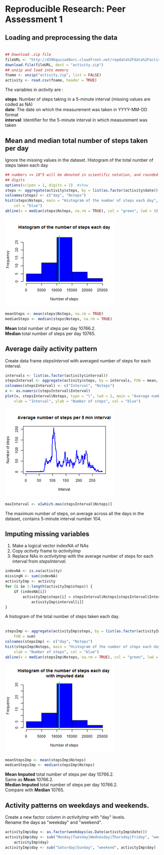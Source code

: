 Reproducible Research: Peer Assessment 1
========================================================
## Loading and preprocessing the data


```r

## Download .zip file
fileURL <- "http://d396qusza40orc.cloudfront.net/repdata%2Fdata%2Factivity.zip"
download.file(fileURL, dest = "activity.zip")
## unzip and load into memory
fname <- unzip("activity.zip", list = FALSE)
activity <- read.csv(fname, header = TRUE)
```

The variables in *activity* are :

**steps**: Number of steps taking in a 5-minute interval (missing values are coded as NA)  
**date**: The date on which the measurement was taken in YYYY-MM-DD format  
**interval**: Identifier for the 5-minute interval in which measurement was taken

## Mean and median total number of steps taken per day

Ignore the missing values in the dataset.
Histogram of the total number of steps taken each day

```r
## numbers >= 10^5 will be denoted in scientific notation, and rounded to 2
## digits
options(scipen = 1, digits = 1)  #show 
steps <- aggregate(activity$steps, by = list(as.factor(activity$date)), FUN = sum)
colnames(steps) <- c("day", "Nsteps")
hist(steps$Nsteps, main = "Histogram of the number of steps each day", xlab = "Number of steps", 
    col = "blue")
abline(v = median(steps$Nsteps, na.rm = TRUE), col = "green", lwd = 3)
```

![plot of chunk histogram_Nsteps](figure/histogram_Nsteps.png) 

```r
meanSteps <- mean(steps$Nsteps, na.rm = TRUE)
medianSteps <- median(steps$Nsteps, na.rm = TRUE)
```

**Mean** total number of steps per day 10766.2.  
**Median** total number of steps per day 10765.  

## Average daily activity pattern

Create data frame *stepsInterval* with averaged number of steps for each interval.  


```r
intervals <- list(as.factor(activity$interval))
stepsInterval <- aggregate(activity$steps, by = intervals, FUN = mean, na.rm = TRUE)
colnames(stepsInterval) <- c("Interval", "Nsteps")
x <- as.numeric(stepsInterval$Interval)
plot(x, stepsInterval$Nsteps, type = "l", lwd = 2, main = "Average number of steps per 5 min interval", 
    xlab = "Interval", ylab = "Number of steps", col = "blue")
```

![plot of chunk daily_activity](figure/daily_activity.png) 

```r
maxInterval <- x[which.max(stepsInterval$Nsteps)]
```


The maximum number of steps, on average across all the days in the dataset, contains 5-minute interval number 104.

## Imputing missing variables

1. Make a logical vector indexNA of NAs
2. Copy *activity* frame to *activityImp*
3. Replace NAs in *activityImp* with the average number of steps for each interval from *stepsInterval*.


```r
indexNA <- is.na(activity)
missingN <- sum(indexNA)
activityImp <- activity
for (i in 1:length(activityImp$steps)) {
    if (indexNA[i]) 
        activityImp$steps[i] = stepsInterval$Nsteps[stepsInterval$Interval == 
            activityImp$interval[i]]
}
```

A histogram of the total number of steps taken each day.

```r

stepsImp <- aggregate(activityImp$steps, by = list(as.factor(activityImp$date)), 
    FUN = sum)
colnames(stepsImp) <- c("day", "Nsteps")
hist(stepsImp$Nsteps, main = "Histogram of the number of steps each day \n with imputed data", 
    xlab = "Number of steps", col = "blue")
abline(v = median(stepsImp$Nsteps, na.rm = TRUE), col = "green", lwd = 3)
```

![plot of chunk histogram_Nsteps_Imputed](figure/histogram_Nsteps_Imputed.png) 

```r
meanStepsImp <- mean(stepsImp$Nsteps)
medianStepsImp <- median(stepsImp$Nsteps)
```

**Mean Imputed** total number of steps per day 10766.2.  
Same as **Mean** 10766.2.  
**Median Imputed** total number of steps per day 10766.2.  
Compare with **Median** 10765.

## Activity patterns on weekdays and weekends.

Create a new factor column in *activityImp* with "day" levels.  
Rename the days as "weekday" and "weekend".

```r
activityImp$day <- as.factor(weekdays(as.Date(activityImp$date)))
activityImp$day <- sub("Monday|Tuesday|Wednesday|Thursday|Friday", "weekday", 
    activityImp$day)
activityImp$day <- sub("Saturday|Sunday", "weekend", activityImp$day)
```






